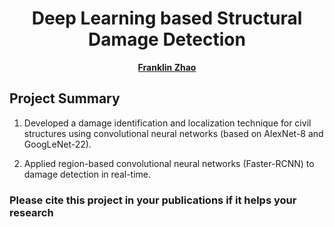 <div align=center>
 
# Deep Learning based Structural Damage Detection

[**Franklin Zhao**](http://franklinzhao.top) 

<div align=left>

## Project Summary

1. Developed a damage identification and localization technique for civil structures using convolutional neural networks (based on AlexNet-8 and GoogLeNet-22).

2. Applied region-based convolutional neural networks (Faster-RCNN) to damage detection in real-time.


### Please cite this project in your publications if it helps your research
